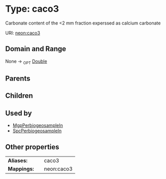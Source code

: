 
# Type: caco3


Carbonate content of the <2 mm fraction experssed as calcium carbonate

URI: [neon:caco3](https://data.neonscience.org/caco3)


## Domain and Range

None ->  <sub>OPT</sub> [Double](types/Double.md)

## Parents


## Children


## Used by

 * [MgpPerbiogeosampleIn](MgpPerbiogeosampleIn.md)
 * [SpcPerbiogeosampleIn](SpcPerbiogeosampleIn.md)

## Other properties

|  |  |  |
| --- | --- | --- |
| **Aliases:** | | caco3 |
| **Mappings:** | | neon:caco3 |

